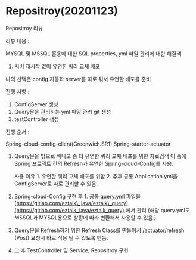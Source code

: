 # Repositroy\(20201123\)



Repositroy 리뷰

리뷰 내용 :

MYSQL 및 MSSQL 혼용에 대한 SQL properties, yml 파일 관리에 대한 해결책

1. 서버 재시작 없이 유연한 쿼리 교체 배포

나의 선택은 config 자동화 server를 따로 둬서 유연한 배포를 준비

진행 사항 :

1. ConfigServer 생성 
2. Query문을 관리하는 yml 파일 관리 git 생성
3. testController 생성 

진행 순서 :

Spring-cloud-config-client\(Greenwich.SR1\) Spring-starter-actuator

1. Query문을 밖으로 빼내고 좀 더 유연한 쿼리 교체 배포를 위한 자료검색 이 중에 Spring 프로젝트 간의 Refresh가 유연한 Spring-cloud-Config를 사용.

   사용 이유 1. 유연한 쿼리 교체 배포를 위함 2. 추후 공통 Application.yml을 ConfigServer로 따로 관리할 수 있음.

2. Spring-cloud-Config 구현 후 1. 공통 query.yml 파일을 [https://gitlab.com/eztalk\_java/eztalk\_query](https://gitlab.com/eztalk_java/eztalk_query) 에서 관리 \(해당 query.yml도 MSSQL과 MYSQL용으로 상황에 따라 변환해서 사용할 수 있음.\)
3. Query문을 Refresh하기 위한 Refresh Class를 만들어서 /actuator/refresh \(Post\) 요청시 바로 적용 될 수 있도록 만듬.
4. 그 후 TestController 및 Service, Repositroy 구현

